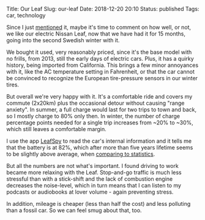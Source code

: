 Title: Our Leaf
Slug: our-leaf
Date: 2018-12-20 20:10
Status: published
Tags: car, technology

Since I just [mentioned]({filename}car-troubles.md) it, maybe it's time to
comment on how well, or not, we like our electric Nissan Leaf, now that we have
had it for 15 months, going into the second Swedish winter with it. 

We bought it used, very reasonably priced, since it's the base model with no
frills, from 2013, still the early days of electric cars.  Plus, it has a
quirky history, being imported from California. This brings a few minor
annoyances with it, like the AC temperature setting in Fahrenheit, or that the car
cannot be convinced to recognize the European tire-pressure sensors in our
winter tires.

But overall we're very happy with it. It's a comfortable ride and covers my
commute (2x20km) plus the occasional detour without causing "range anxiety". In
summer, a full charge would last for two trips to town and back, so I mostly
charge to 80% only then. In winter, the number of charge percentage points needed for a
single trip increases from ~20% to ~30%, which still leaves a comfortable
margin.

I use the app [LeafSpy](https://play.google.com/store/apps/details?id=com.Turbo3.Leaf_Spy_Pro&hl=en_US) to read the car's internal information and it tells
me that the battery is at 82%, which after more than five years lifetime seems
to be slightly above average, when [comparing to
statistics](https://pushevs.com/2018/03/20/nissan-leaf-battery-degradation-data-24-vs-30-kwh-batteries/).

But all the numbers are not what's important. I found driving to work became more relaxing with the Leaf. Stop-and-go traffic is much less stressful than with a stick-shift and the lack of combustion engine decreases the noise-level, which in turn means that I can listen to my podcasts or audiobooks at lover volume - again preventing stress.

In addition, mileage is cheaper (less than half the cost) and less polluting than a fossil car. So we can feel smug about that, too.

